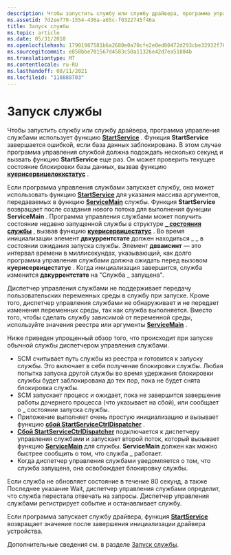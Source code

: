 ```yaml
---
description: Чтобы запустить службу или службу драйвера, программа управления службами использует функцию StartService.
ms.assetid: 7d2ee779-1554-436a-a65c-f0322745f46a
title: Запуск службы
ms.topic: article
ms.date: 05/31/2018
ms.openlocfilehash: 17901987581b6a2680e0a70cfe2e0ed80472d293cbe32932f768e9133b6a058d
ms.sourcegitcommit: e858bbe701567d4583c50a11326e42d7ea51804b
ms.translationtype: MT
ms.contentlocale: ru-RU
ms.lasthandoff: 08/11/2021
ms.locfileid: "118888703"
---
```

# <a name="service-startup"></a>Запуск службы

Чтобы запустить службу или службу драйвера, программа управления службами использует функцию [**StartService**](/windows/desktop/api/Winsvc/nf-winsvc-startservicea) . Функция **StartService** завершается ошибкой, если база данных заблокирована. В этом случае программа управления службой должна подождать несколько секунд и вызвать функцию **StartService** еще раз. Он может проверить текущее состояние блокировки базы данных, вызвав функцию [**куерисервицелоккстатус**](/windows/desktop/api/Winsvc/nf-winsvc-queryservicelockstatusa) .

Если программа управления службами запускает службу, она может использовать функцию [**StartService**](/windows/desktop/api/Winsvc/nf-winsvc-startservicea) для указания массива аргументов, передаваемых в функцию [**ServiceMain**](/windows/win32/api/winsvc/nc-winsvc-lpservice_main_functiona) службы. Функция **StartService** возвращает после создания нового потока для выполнения функции **ServiceMain** . Программа управления службами может получить состояние недавно запущенной службы в структуре [**\_ состояния службы**](/windows/desktop/api/Winsvc/ns-winsvc-service_status) , вызвав функцию [**куерисервицестатус**](/windows/desktop/api/Winsvc/nf-winsvc-queryservicestatus) . Во время инициализации элемент **двкуррентстате** должен находиться \_ \_ в состоянии ожидания запуска службы. Элемент **двваисинт** — это интервал времени в миллисекундах, указывающий, как долго программа управления службами должна ожидать перед вызовом **куерисервицестатус** . Когда инициализация завершится, служба изменится **двкуррентстате** на "Служба \_ запущена".

Диспетчер управления службами не поддерживает передачу пользовательских переменных среды в службу при запуске. Кроме того, диспетчер управления службами не обнаруживает и не передает изменения переменных среды, так как служба выполняется. Вместо того, чтобы сделать службу зависимой от переменной среды, используйте значения реестра или аргументы [**ServiceMain**](/windows/win32/api/winsvc/nc-winsvc-lpservice_main_functiona) .

Ниже приведен упрощенный обзор того, что происходит при запуске обычной службы диспетчером управления службами.

-   SCM считывает путь службы из реестра и готовится к запуску службы. Это включает в себя получение блокировки службы. Любая попытка запуска другой службы во время удержания блокировки службы будет заблокирована до тех пор, пока не будет снята блокировка службы.
-   SCM запускает процесс и ожидает, пока не завершится завершение работы дочернего процесса (что указывает на сбой), или сообщает о \_ состоянии запуска службы.
-   Приложение выполняет очень простую инициализацию и вызывает функцию [**сбой StartServiceCtrlDispatcher**](/windows/desktop/api/Winsvc/nf-winsvc-startservicectrldispatchera) .
-   [**Сбой StartServiceCtrlDispatcher**](/windows/desktop/api/Winsvc/nf-winsvc-startservicectrldispatchera) подключается к диспетчеру управления службами и запускает второй поток, который вызывает функцию [**ServiceMain**](/windows/win32/api/winsvc/nc-winsvc-lpservice_main_functiona) для службы. **ServiceMain** должен как можно быстрее сообщить о том, что служба \_ работает.
-   Когда диспетчер управления службами уведомляется о том, что служба запущена, она освобождает блокировку службы.

Если служба не обновляет состояние в течение 80 секунд, а также Последнее указание Wait, диспетчер управления службами определит, что служба перестала отвечать на запросы. Диспетчер управления службами регистрирует событие и останавливает службу.

Если программа запускает службу драйвера, функция [**StartService**](/windows/desktop/api/Winsvc/nf-winsvc-startservicea) возвращает значение после завершения инициализации драйвера устройства.

Дополнительные сведения см. в разделе [Запуск службы](starting-a-service.md).

 

 
